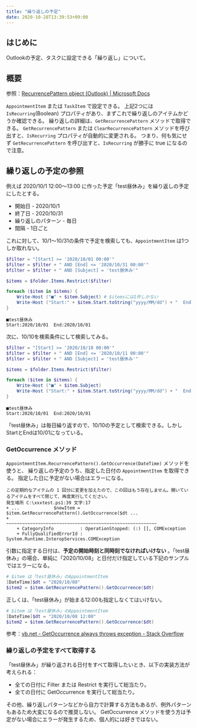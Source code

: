 ```yaml
---
title: "繰り返しの予定"
date: 2020-10-28T13:39:53+09:00
---
```


## はじめに
Outlookの予定、タスクに設定できる「繰り返し」について。

## 概要
参照：[RecurrencePattern object (Outlook) | Microsoft Docs](https://docs.microsoft.com/en-us/office/vba/api/outlook.recurrencepattern)

`AppointmentItem` または `TaskItem` で設定できる。
上記2つには `IsRecurring`(Boolean) プロパティがあり、まずこれで繰り返しのアイテムかどうか確認できる。
繰り返しの詳細は、`GetRecurrencePattern` メソッドで取得できる。
`GetRecurrencePattern` または `ClearRecurrencePattern` メソッドを呼び出すと、`IsRecurring` プロパティが自動的に変更される。
つまり、何も気にせず `GetRecurrencePattern` を呼び出すと、`IsRecurring` が勝手に true になるので注意。

## 繰り返しの予定の参照

例えば 2020/10/1 12:00～13:00 に作った予定「test昼休み」を繰り返しの予定にしたとする。

* 開始日 - 2020/10/1
* 終了日 - 2020/10/31
* 繰り返しのパターン - 毎日
* 間隔 - 1日ごと

これに対して、10/1～10/31の条件で予定を検索しても、`AppointmentItem` は1つしか取れない。

```powershell
$filter = "[Start] >= '2020/10/01 00:00'"
$filter = $filter + " AND [End] <= '2020/10/31 00:00'"
$filter = $filter + " AND [Subject] = 'test昼休み'"

$items = $folder.Items.Restrict($filter)

foreach ($item in $items) {
    Write-Host ("■" + $item.Subject) # $itemsには1件しかない
    Write-Host ("Start:" + $item.Start.toString("yyyy/MM/dd") + "  End:" + $item.End.toString("yyyy/MM/dd"))
}
```

    ■test昼休み
    Start:2020/10/01  End:2020/10/01

次に、10/10を検索条件にして検索してみる。

```powershell
$filter = "[Start] >= '2020/10/10 00:00'"
$filter = $filter + " AND [End] <= '2020/10/11 00:00'"
$filter = $filter + " AND [Subject] = 'test昼休み'"

$items = $folder.Items.Restrict($filter)

foreach ($item in $items) {
    Write-Host ("■" + $item.Subject)
    Write-Host ("Start:" + $item.Start.toString("yyyy/MM/dd") + "  End:" + $item.End.toString("yyyy/MM/dd"))
}
```

    ■test昼休み
    Start:2020/10/01  End:2020/10/01

「test昼休み」は毎日繰り返すので、10/10の予定として検索できる。しかしStartとEndは10/01になっている。


### GetOccurrence メソッド
`AppointmentItem.RecurrencePattern().GetOccurrence(DateTime)` メソッドを使うと、
繰り返しの予定のうち、指定した日付の `AppointmentItem` を取得できる。
指定した日に予定がない場合はエラーになる。

    この定期的なアイテムの 1 回分に変更を加えたので、この回はもう存在しません。開いているアイテムをすべて閉じて、再度実行してください。
    発生場所 C:\xxxtest.ps1:39 文字:17
    + ...             $newItem = $item.GetRecurrencePattern().GetOccurrence($dt ...
    +                 ~~~~~~~~~~~~~~~~~~~~~~~~~~~~~~~~~~~~~~~~~~~~~~~~~~~~~~~~~
        + CategoryInfo          : OperationStopped: (:) [], COMException
        + FullyQualifiedErrorId : System.Runtime.InteropServices.COMException

引数に指定する日付は、__予定の開始時刻と同時刻でなければいけない__ 。「test昼休み」の場合、単純に「2020/10/08」と日付だけ指定している下記のサンプルではエラーになる。

```powershell
# $item は「test昼休み」のAppointmentItem
[DateTime]$dt = "2020/10/08"
$item2 = $item.GetRecurrencePattern().GetOccurrence($dt)
```

正しくは、「test昼休み」が始まる12:00も指定しなくてはいけない。

```powershell
# $item は「test昼休み」のAppointmentItem
[DateTime]$dt = "2020/10/08 12:00"
$item2 = $item.GetRecurrencePattern().GetOccurrence($dt)
```

参考：[vb.net - GetOccurrence always throws exception - Stack Overflow](https://stackoverflow.com/questions/12167921/getoccurrence-always-throws-exception)

### 繰り返しの予定をすべて取得する
「test昼休み」が繰り返される日付をすべて取得したいとき、以下の実装方法が考えられる：

* 全ての日付に Filter または Restrict を実行して総当たり。
* 全ての日付に GetOccurrence を実行して総当たり。

その他、繰り返しパターンなどから自力で計算する方法もあるが、例外パターンもあるため大変になるので推奨しない。
GetOccurrence メソッドを使う方は予定がない場合にエラーが発生するため、個人的には好きではない。
